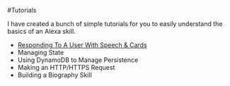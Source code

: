 #Tutorials

I have created a bunch of simple tutorials for you to easily understand the basics of an Alexa skill.

* [Responding To A User With Speech & Cards](https://github.com/jeffblankenburg/alexa/blob/master/responses/README.md)
* Managing State
* Using DynamoDB to Manage Persistence
* Making an HTTP/HTTPS Request
* Building a Biography Skill